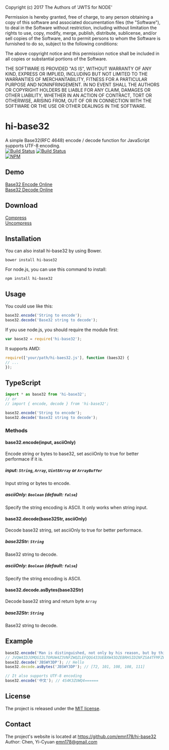Copyright (c) 2017 The Authors of 'JWTS for NODE'

Permission is hereby granted, free of charge, to any person obtaining a copy of
this software and associated documentation files (the "Software"), to deal in
the Software without restriction, including without limitation the rights to
use, copy, modify, merge, publish, distribute, sublicense, and/or sell copies of
the Software, and to permit persons to whom the Software is furnished to do so,
subject to the following conditions:

The above copyright notice and this permission notice shall be included in all
copies or substantial portions of the Software.

THE SOFTWARE IS PROVIDED "AS IS", WITHOUT WARRANTY OF ANY KIND, EXPRESS OR
IMPLIED, INCLUDING BUT NOT LIMITED TO THE WARRANTIES OF MERCHANTABILITY, FITNESS
FOR A PARTICULAR PURPOSE AND NONINFRINGEMENT. IN NO EVENT SHALL THE AUTHORS OR
COPYRIGHT HOLDERS BE LIABLE FOR ANY CLAIM, DAMAGES OR OTHER LIABILITY, WHETHER
IN AN ACTION OF CONTRACT, TORT OR OTHERWISE, ARISING FROM, OUT OF OR IN
CONNECTION WITH THE SOFTWARE OR THE USE OR OTHER DEALINGS IN THE SOFTWARE.
# hi-base32
A simple Base32(RFC 4648) encode / decode function for JavaScript supports UTF-8 encoding.  
[![Build Status](https://api.travis-ci.org/emn178/hi-base32.png)](https://travis-ci.org/emn178/hi-base32)
[![Build Status](https://coveralls.io/repos/emn178/hi-base32/badge.png?branch=master)](https://coveralls.io/r/emn178/hi-base32?branch=master)  
[![NPM](https://nodei.co/npm/hi-base32.png?downloads=true&downloadRank=true&stars=true)](https://www.npmjs.com/package/hi-base32)

## Demo
[Base32 Encode Online](http://emn178.github.io/online-tools/base32_encode.html)  
[Base32 Decode Online](http://emn178.github.io/online-tools/base32_decode.html)  

## Download
[Compress](https://raw.github.com/emn178/hi-base32/master/build/base32.min.js)  
[Uncompress](https://raw.github.com/emn178/hi-base32/master/src/base32.js)

## Installation
You can also install hi-base32 by using Bower.

    bower install hi-base32

For node.js, you can use this command to install:

    npm install hi-base32

## Usage
You could use like this:
```JavaScript
base32.encode('String to encode');
base32.decode('Base32 string to decode');
```
If you use node.js, you should require the module first:
```JavaScript
var base32 = require('hi-base32');
```
It supports AMD:
```JavaScript
require(['your/path/hi-baes32.js'], function (baes32) {
// ...
});
```

## TypeScript
```TypeScript
import * as base32 from 'hi-base32';
// or
// import { encode, decode } from 'hi-base32';

base32.encode('String to encode');
base32.decode('Base32 string to decode');
```

### Methods

#### base32.encode(input, asciiOnly)

Encode string or bytes to base32, set asciiOnly to true for better performace if it is.

##### *input: `String`, `Array`, `Uint8Array` or `ArrayBuffer`*

Input string or bytes to encode.

##### *asciiOnly: `Boolean` (default: `false`)*

Specify the string encoding is ASCII. It only works when string input.

#### base32.decode(base32Str, asciiOnly)

Decode base32 string, set asciiOnly to true for better performace.

##### *base32Str: `String`*

Base32 string to decode.

##### *asciiOnly: `Boolean` (default: `false`)*

Specify the string encoding is ASCII.

#### base32.decode.asBytes(base32Str)

Decode base32 string and return byte `Array`

##### *base32Str: `String`*

Base32 string to decode.

## Example
```JavaScript
base32.encode('Man is distinguished, not only by his reason, but by this singular passion from other animals, which is a lust of the mind, that by a perseverance of delight in the continued and indefatigable generation of knowledge, exceeds the short vehemence of any carnal pleasure.');
// JVQW4IDJOMQGI2LTORUW4Z3VNFZWQZLEFQQG433UEBXW43DZEBRHSIDINFZSA4TFMFZW63RMEBRHK5BAMJ4SA5DINFZSA43JNZTXK3DBOIQHAYLTONUW63RAMZZG63JAN52GQZLSEBQW42LNMFWHGLBAO5UGSY3IEBUXGIDBEBWHK43UEBXWMIDUNBSSA3LJNZSCYIDUNBQXIIDCPEQGCIDQMVZHGZLWMVZGC3TDMUQG6ZRAMRSWY2LHNB2CA2LOEB2GQZJAMNXW45DJNZ2WKZBAMFXGIIDJNZSGKZTBORUWOYLCNRSSAZ3FNZSXEYLUNFXW4IDPMYQGW3TPO5WGKZDHMUWCAZLYMNSWKZDTEB2GQZJAONUG64TUEB3GK2DFNVSW4Y3FEBXWMIDBNZ4SAY3BOJXGC3BAOBWGKYLTOVZGKLQ=
base32.decode('JBSWY3DP'); // Hello
base32.decode.asBytes('JBSWY3DP'); // [72, 101, 108, 108, 111]

// It also supports UTF-8 encoding
base32.encode('中文'); // 4S4K3ZUWQ4======
```

## License
The project is released under the [MIT license](http://www.opensource.org/licenses/MIT).

## Contact
The project's website is located at https://github.com/emn178/hi-base32  
Author: Chen, Yi-Cyuan <emn178@gmail.com>
